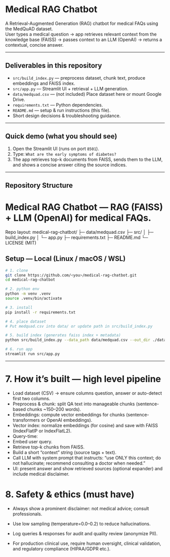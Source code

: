 
# Medical RAG Chatbot

A Retrieval-Augmented Generation (RAG) chatbot for medical FAQs using the MedQuAD dataset.  
User types a medical question → app retrieves relevant context from the knowledge base (FAISS) → passes context to an LLM (OpenAI) → returns a contextual, concise answer.

---

## Deliverables in this repository
- `src/build_index.py` — preprocess dataset, chunk text, produce embeddings and FAISS index.
- `src/app.py` — Streamlit UI + retrieval + LLM generation.
- `data/medquad.csv` — (not included) Place dataset here or mount Google Drive.
- `requirements.txt` — Python dependencies.
- `README.md` — setup & run instructions (this file).
- Short design decisions & troubleshooting guidance.

---

## Quick demo (what you should see)
1. Open the Streamlit UI (runs on port `8501`).
2. Type: `What are the early symptoms of diabetes?`
3. The app retrieves top-k documents from FAISS, sends them to the LLM, and shows a concise answer citing the source indices.

---
## Repository Structure

# Medical RAG Chatbot — RAG (FAISS) + LLM (OpenAI) for medical FAQs.
Repo layout:
medical-rag-chatbot/
├─ data/medquad.csv
├─ src/
│  ├─ build_index.py
│  └─ app.py
├─ requirements.txt
├─ README.md
└─ LICENSE (MIT)



## Setup — Local (Linux / macOS / WSL)
```bash
# 1. clone
git clone https://github.com/<you>/medical-rag-chatbot.git
cd medical-rag-chatbot

# 2. python env
python -m venv .venv
source .venv/bin/activate

# 3. install
pip install -r requirements.txt

# 4. place dataset
# Put medquad.csv into data/ or update path in src/build_index.py

# 5. build index (generates faiss index + metadata)
python src/build_index.py --data_path data/medquad.csv --out_dir ./data

# 6. run app
streamlit run src/app.py

```
---
# 7. How it’s built — high level pipeline

- Load dataset (CSV) → ensure columns question, answer or auto-detect first two columns.
- Preprocess & chunk: split QA text into manageable chunks (sentence-based chunks ~150–200 words).
- Embeddings: compute vector embeddings for chunks (sentence-transformers or OpenAI embeddings).
- Vector index: normalize embeddings (for cosine) and save with FAISS (IndexFlatIP or IndexFlatL2).
- Query-time:
- Embed user query.
- Retrieve top-k chunks from FAISS.
- Build a short “context” string (source tags + text).
- Call LLM with system prompt that instructs: “use ONLY this context; do not hallucinate; recommend consulting a doctor when needed.”
- UI: present answer and show retrieved sources (optional expander) and include medical disclaimer.

# 8. Safety & ethics (must have)

- Always show a prominent disclaimer: not medical advice; consult professionals.

- Use low sampling (temperature=0.0–0.2) to reduce hallucinations.

- Log queries & responses for audit and quality review (anonymize PII).

- For production clinical use, require human oversight, clinical validation, and regulatory compliance (HIPAA/GDPR etc.).
